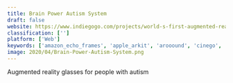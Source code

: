 ```yaml
---
title: Brain Power Autism System
draft: false 
website: https://www.indiegogo.com/projects/world-s-first-augmented-reality-glasses-for-autism
classification: ['']
platform: ['Web']
keywords: ['amazon_echo_frames', 'apple_arkit', 'arooound', 'cinego', 'focals_by_north', 'ghost', 'glass_enterprise_edition', 'intel_vaunt', 'magic_leap_one', 'oculus_quest', 'snapchat_world_lenses', 'spectacles', 'zungle_v2_viper']
image: 2020/04/Brain-Power-Autism-System.png
---
```

Augmented reality glasses for people with autism
